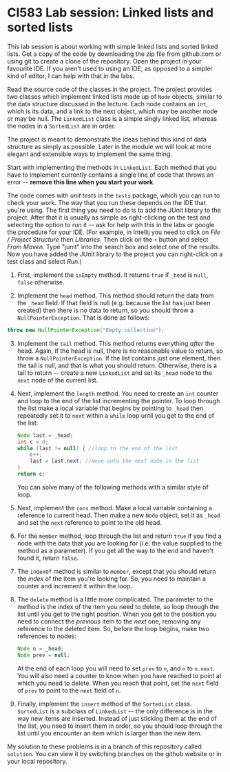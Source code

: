 # CI583 Lab session: Linked lists and sorted lists

This lab session is about working with simple linked lists and sorted linked lists.
Get a copy of the code by downloading the zip file from github.com or using git to create a clone of the
repository. Open the project in your favourite IDE. If you aren't used to using an IDE, as opposed to a simpler
kind of editor, I can help with that in the labs.

Read the source code of the classes in the project. The project provides two classes which implement
 linked lists made up of `Node` objects, similar to the data structure discussed in the lecture. Each node contains an `int`, which is its data, and a link to the next 
 object, which may be another node or may be null. The `LinkedList` class is a simple singly linked list, whereas
 the nodes in a `SortedList` are in order.
 
 The project is meant to demonstrate the ideas behind this kind of data structure as simply as possible. Later
 in the module we will look at more elegant and extensible ways to implement the same thing.
 
 Start with implementing the methods in `LinkedList`. Each method that you
 have to implement currently contains a single line of code that throws an 
 error -- **remove this line when you start your work**. 
 
 The code comes with *unit tests* in the `tests` package, which you can run to check your work. The
 way that you run these depends on the IDE that you're using. The first thing you need to do
  is to add the JUnit library to the project. After that it is usually as
 simple as right-clicking on the test and selecting the option to run it -- ask
 for help with this in the labs or google the procedure for your IDE. (For example, in Intellij 
 you need to click on *File / Project Structure* then *Libraries*. Then click on the 
 `+` button and select *From Maven*. Type "junit" into the search box and select one of 
 the results. Now you have added the JUnit library to the project you can right-click 
 on a test class and select *Run*.)
 
 1. First, implement the `isEmpty` method. It returns `true` if `_head` is `null`,
 `false` otherwise.
  
 2. Implement the `head` 
 method. This method should return the data from the `_head` field. If that field
 is null (e.g. because the list has just been created) then there is no data to
 return, so you should throw a `NullPointerException`. That is done as follows:
 
 ```java
throw new NullPointerException("Empty collection");
```

3. Implement the `tail` method. This method returns everything *after* the head.
Again, if the head is null, there is no reasonable value to return, so throw a
`NullPointerException`. If the list contains just one element, then the tail is null,
and that is what you should return. Otherwise, there is a tail to return -- create
a new `LinkedList` and set its `_head` node to the `next` node of the current
list.

4. Next, implement the `length` method. You need to create an `int` counter 
and loop to the end of the list incrementing the pointer. To loop through
the list make a local variable that begins by pointing to `_head` then 
repeatedly set it to `next` within a `while` loop until you get to the end 
of the list:

    ```java
    Node last = _head;
    int c = 0;
    while (last != null) { //loop to the end of the list
        c++;
        last = last.next; //move onto the next node in the list
    }
    return c; 
    ``` 

    You can solve many of the following methods with a similar style of loop.

5. Next, implement the `cons` method. Make a local variable containing a reference to
   current head. Then make a new `Node` object, set it as `_head` and set the `next` 
   reference to point to the old head.

6. For the `member` method, loop through the list and return `true` if you find
a node with the data that you are looking for (i.e. the value supplied to the
method as a parameter). If you get all the way to the end and haven't found it,
return `false`.

7. The `indexOf` method is similar to `member`, except that you should return the
*index* of the item you're looking for. So, you need to maintain a counter and 
increment it within the loop.

8. The `delete` method is a little more complicated. The parameter to the method
is the index of the item you need to delete, so loop through the list until you 
get to the right position. When you get to the position you need to connect the
*previous* item to the *next* one, removing any reference to the deleted item.
So, before the loop begins, make two references to nodes:

    ```java
    Node n = _head;
    Node prev = null;
    ```  

    At the end of each loop you will need to set `prev` to `n`, and `n` to `n.next`.
    You will also need a counter to know when you have reached to point at which 
    you need to delete. When you reach that point, set the `next` field of `prev`
    to point to the `next` field of `n`.

9. Finally, implement the `insert` method of the `SortedList` class. `SortedList`
is a subclass of `LinkedList` -- the only difference is in the way new items are
inserted. Instead of just sticking them at the end of the list, you need to insert
them in order, so you should loop through the list until you encounter an item 
which is larger than the new item. 

My solution to these problems is in a branch of this repository called `solution`.
You can view it by switching branches on the github website or in your local
repository. 
